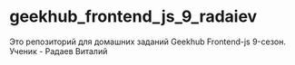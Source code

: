 ﻿# geekhub_frontend_js_9_radaiev
 Это репозиторий для домашних заданий Geekhub  Frontend-js  9-сезон.  Ученик - Радаев Виталий
